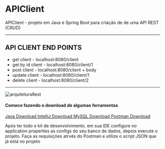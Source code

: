 # APIClient
APIClient - projeto em Java e Spring Boot para criação de de uma API REST (CRUD)

<hr>

<h2> API CLIENT END POINTS </h2>

<ul>
<li>get client - localhost:8080/client </li>
<li>get by id client - localhost:8080/client/1</li>
<li>post client - localhost:8080/client + body </li>
<li>update client - localhost:8080/client/1</li>
<li>delete client - localhost:8080/client/2</li>
</ul>

<hr>

![arquiteturaRest](https://user-images.githubusercontent.com/52415453/156294845-98fb311b-6b21-4d0b-8166-5422d375b9cd.png)


<h4> Comece fazendo o download de algumas ferramentas </h4>

<a href="https://www.java.com/pt-BR/download/" target="_blank"> Java Download </a>
<a href="https://www.jetbrains.com/idea/download/" target="_blank"> IntelliJ Download </a>
<a href="https://www.mysql.com/downloads/" target="_blank"> MySQL Download </a>
<a href="https://www.postman.com/downloads/" target="_blank"> Postman Download </a>

<p> Após ter todo o kit de desenvolvimento, em sua IDE configure no application properties as configs do seu banco de dados, depois execute o projeto. Faça as requisições atrvés do Postman e utilize o script JSON que já está no projeto </p>


